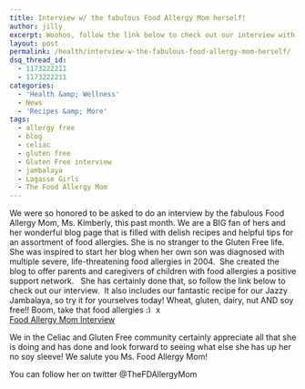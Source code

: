 ```yaml
---
title: Interview w/ the fabulous Food Allergy Mom herself!
author: jilly
excerpt: Woohoo, follow the link below to check out our interview with The Food Allergy Mom for her incredible blog page. lt includes our fantastic recipe for our Jazzy Jambalaya, so try it for yourselves today! Wheat, gluten, dairy, nut AND soy free!! Boom, take that food allergies :) x
layout: post
permalink: /health/interview-w-the-fabulous-food-allergy-mom-herself/
dsq_thread_id:
  - 1173222211
  - 1173222211
categories:
  - 'Health &amp; Wellness'
  - News
  - 'Recipes &amp; More'
tags:
  - allergy free
  - blog
  - celiac
  - gluten free
  - Gluten Free interview
  - jambalaya
  - Lagasse Girls
  - The Food Allergy Mom
---
```

We were so honored to be asked to do an interview by the fabulous Food Allergy Mom, Ms. Kimberly, this past month. We are a BIG fan of hers and her wonderful blog page that is filled with delish recipes and helpful tips for an assortment of food allergies. She is no stranger to the Gluten Free life. She was inspired to start her blog when her own son was diagnosed with multiple severe, life-threatening food allergies in 2004.  She created the blog to offer parents and caregivers of children with food allergies a positive support network.   She has certainly done that, so follow the link below to check out our interview.  It also includes our fantastic recipe for our Jazzy Jambalaya, so try it for yourselves today! Wheat, gluten, dairy, nut AND soy free!! Boom, take that food allergies <img src="http://lagassegirls.dev/wp-includes/images/smilies/simple-smile.png" alt=":)" class="wp-smiley" style="height: 1em; max-height: 1em;" /> x  
[Food Allergy Mom Interview][1]

We in the Celiac and Gluten Free community certainly appreciate all that she is doing and has done and look forward to seeing what else she has up her no soy sleeve! We salute you Ms. Food Allergy Mom!

You can follow her on twitter @TheFDAllergyMom

&nbsp;

 [1]: http://thefoodallergymom.wordpress.com/2013/03/22/jilly-and-jessie-lagasse-spreading-gluten-free-love-with-the-gluten-free-table/